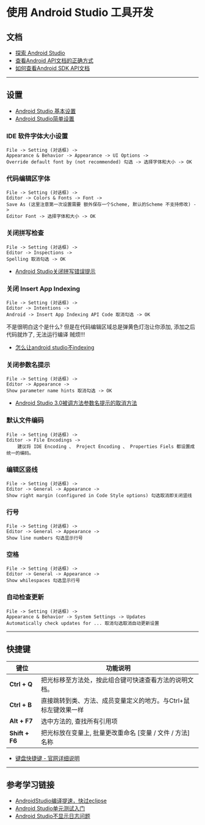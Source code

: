 # 使用 Android Studio 工具开发

## 文档
* [探索 Android Studio](https://developer.android.google.cn/studio/intro)
* [查看Android API文档的正确方式](https://blog.csdn.net/youmingyu/article/details/53543745)
* [如何查看Android SDK API文档](https://jingyan.baidu.com/article/295430f1c631900c7e0050e2.html)

---

## 设置
* [Android Studio 基本设置](https://jingyan.baidu.com/article/4e5b3e193e9bf691901e24fd.html)
* [Android Studio简单设置](http://ask.android-studio.org/?/article/14)

### IDE 软件字体大小设置
    File -> Setting (对话框) ->
    Appearance & Behavior -> Appearance -> UI Options ->
    Override default font by (not recommended) 勾选 -> 选择字体和大小 -> OK

### 代码编辑区字体
    File -> Setting (对话框) ->
    Editor -> Colors & Fonts -> Font ->
    Save As (这里注意第一次设置需要 额外保存一个Scheme, 默认的Scheme 不支持修改) ->
    Editor Font -> 选择字体和大小 -> OK

### 关闭拼写检查
    File -> Setting (对话框) ->
    Editor -> Inspections ->
    Spelling 取消勾选 -> OK
* [Android Studio关闭拼写错误提示](https://jingyan.baidu.com/article/e8cdb32b45e6e837052badaa.html)

### 关闭 Insert App Indexing
    File -> Setting (对话框) ->
    Editor -> Intentions ->
    Android -> Insert App Indexing API Code 取消勾选 -> OK
不是很明白这个是什么? 但是在代码编辑区域总是弹黄色灯泡让你添加, 添加之后代码就炸了, 无法运行编译 贼烦!!!
* [怎么让android studio不indexing](https://zhidao.baidu.com/question/370604206984525924.html?qbl=relate_question_0)

### 关闭参数名提示
    File -> Setting (对话框) ->
    Editor -> Appearance ->
    Show parameter name hints 取消勾选 -> OK
* [Android Studio 3.0被调方法参数名提示的取消方法](https://www.jb51.net/article/127327.htm)

### 默认文件编码
    File -> Setting (对话框) ->
    Editor -> File Encodings ->
        建议将 IDE Encoding 、 Project Encoding 、 Properties Fiels 都设置成统一的编码。

### 编辑区竖线
    File -> Setting (对话框) ->
    Editor -> General -> Appearance ->
    Show right margin (configured in Code Style options) 勾选取消即关闭竖线

### 行号
    File -> Setting (对话框) ->
    Editor -> General -> Appearance ->
    Show line numbers 勾选显示行号

### 空格
    File -> Setting (对话框) ->
    Editor -> General -> Appearance ->
    Show whilespaces 勾选显示行号

### 自动检查更新
    File -> Setting (对话框) ->
    Appearance & Behavior -> System Settings -> Updates
    Automatically check updates for ... 取消勾选取消自动更新设置

---

## 快捷键
键位 | 功能说明
---- | ---
**Ctrl + Q** | 把光标移至方法处，按此组合键可快速查看方法的说明文档。
**Ctrl + B** | 直接跳转到类、方法、成员变量定义的地方。与Ctrl+鼠标左键效果一样
**Alt + F7** | 选中方法的, 查找所有引用项
**Shift + F6** | 把光标放在变量上, 批量更改重命名 [变量 / 文件 / 方法] 名称

* [键盘快捷键 - 官网详细说明](https://developer.android.google.cn/studio/intro/keyboard-shortcuts)

---

## 参考学习链接
* [AndroidStudio编译提速，快过eclipse](https://blog.csdn.net/zero_and_one/article/details/42009487)
* [Android Studio单元测试入门](https://github.com/soaringEveryday/BlogRoad/blob/master/Android%20Studio%E5%8D%95%E5%85%83%E6%B5%8B%E8%AF%95%E5%85%A5%E9%97%A8.md)
* [Android Studio不显示日志问题](https://jingyan.baidu.com/article/5d6edee2d35ec199eadeecd2.html)
